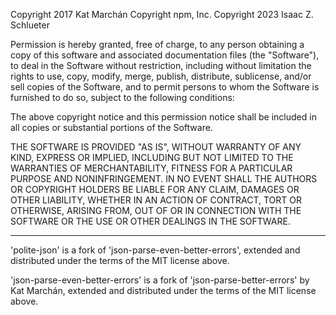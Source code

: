 Copyright 2017 Kat Marchán
Copyright npm, Inc.
Copyright 2023 Isaac Z. Schlueter

Permission is hereby granted, free of charge, to any person obtaining a
copy of this software and associated documentation files (the "Software"),
to deal in the Software without restriction, including without limitation
the rights to use, copy, modify, merge, publish, distribute, sublicense,
and/or sell copies of the Software, and to permit persons to whom the
Software is furnished to do so, subject to the following conditions:

The above copyright notice and this permission notice shall be included in
all copies or substantial portions of the Software.

THE SOFTWARE IS PROVIDED "AS IS", WITHOUT WARRANTY OF ANY KIND, EXPRESS OR
IMPLIED, INCLUDING BUT NOT LIMITED TO THE WARRANTIES OF MERCHANTABILITY,
FITNESS FOR A PARTICULAR PURPOSE AND NONINFRINGEMENT. IN NO EVENT SHALL THE
AUTHORS OR COPYRIGHT HOLDERS BE LIABLE FOR ANY CLAIM, DAMAGES OR OTHER
LIABILITY, WHETHER IN AN ACTION OF CONTRACT, TORT OR OTHERWISE, ARISING
FROM, OUT OF OR IN CONNECTION WITH THE SOFTWARE OR THE USE OR OTHER
DEALINGS IN THE SOFTWARE.

---

'polite-json' is a fork of 'json-parse-even-better-errors',
extended and distributed under the terms of the MIT license
above.

'json-parse-even-better-errors' is a fork of
'json-parse-better-errors' by Kat Marchán, extended and
distributed under the terms of the MIT license above.
